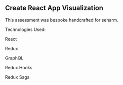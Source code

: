 ## Create React App Visualization

This assessment was bespoke handcrafted for seharm.

Technologies Used:

React

Redux

GraphQL

Redux Hooks

Redux Saga
